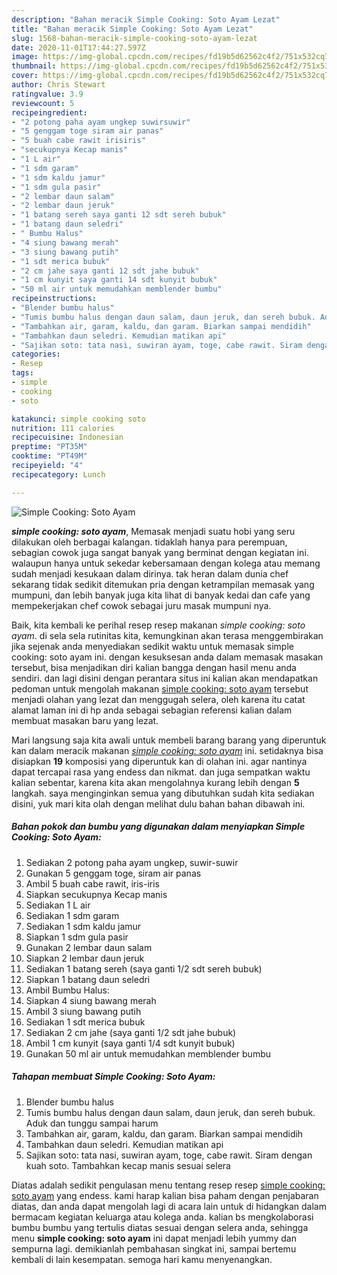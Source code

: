 ```yaml
---
description: "Bahan meracik Simple Cooking: Soto Ayam Lezat"
title: "Bahan meracik Simple Cooking: Soto Ayam Lezat"
slug: 1568-bahan-meracik-simple-cooking-soto-ayam-lezat
date: 2020-11-01T17:44:27.597Z
image: https://img-global.cpcdn.com/recipes/fd19b5d62562c4f2/751x532cq70/simple-cooking-soto-ayam-foto-resep-utama.jpg
thumbnail: https://img-global.cpcdn.com/recipes/fd19b5d62562c4f2/751x532cq70/simple-cooking-soto-ayam-foto-resep-utama.jpg
cover: https://img-global.cpcdn.com/recipes/fd19b5d62562c4f2/751x532cq70/simple-cooking-soto-ayam-foto-resep-utama.jpg
author: Chris Stewart
ratingvalue: 3.9
reviewcount: 5
recipeingredient:
- "2 potong paha ayam ungkep suwirsuwir"
- "5 genggam toge siram air panas"
- "5 buah cabe rawit irisiris"
- "secukupnya Kecap manis"
- "1 L air"
- "1 sdm garam"
- "1 sdm kaldu jamur"
- "1 sdm gula pasir"
- "2 lembar daun salam"
- "2 lembar daun jeruk"
- "1 batang sereh saya ganti 12 sdt sereh bubuk"
- "1 batang daun seledri"
- " Bumbu Halus"
- "4 siung bawang merah"
- "3 siung bawang putih"
- "1 sdt merica bubuk"
- "2 cm jahe saya ganti 12 sdt jahe bubuk"
- "1 cm kunyit saya ganti 14 sdt kunyit bubuk"
- "50 ml air untuk memudahkan memblender bumbu"
recipeinstructions:
- "Blender bumbu halus"
- "Tumis bumbu halus dengan daun salam, daun jeruk, dan sereh bubuk. Aduk dan tunggu sampai harum"
- "Tambahkan air, garam, kaldu, dan garam. Biarkan sampai mendidih"
- "Tambahkan daun seledri. Kemudian matikan api"
- "Sajikan soto: tata nasi, suwiran ayam, toge, cabe rawit. Siram dengan kuah soto. Tambahkan kecap manis sesuai selera"
categories:
- Resep
tags:
- simple
- cooking
- soto

katakunci: simple cooking soto 
nutrition: 111 calories
recipecuisine: Indonesian
preptime: "PT35M"
cooktime: "PT49M"
recipeyield: "4"
recipecategory: Lunch

---
```



![Simple Cooking: Soto Ayam](https://img-global.cpcdn.com/recipes/fd19b5d62562c4f2/751x532cq70/simple-cooking-soto-ayam-foto-resep-utama.jpg)

<b><i>simple cooking: soto ayam</i></b>, Memasak menjadi suatu hobi yang seru dilakukan oleh berbagai kalangan. tidaklah hanya para perempuan, sebagian cowok juga sangat banyak yang berminat dengan kegiatan ini. walaupun hanya untuk sekedar kebersamaan dengan kolega atau memang sudah menjadi kesukaan dalam dirinya. tak heran dalam dunia chef sekarang tidak sedikit ditemukan pria dengan ketrampilan memasak yang mumpuni, dan lebih banyak juga kita lihat di banyak kedai dan cafe yang mempekerjakan chef cowok sebagai juru masak mumpuni nya.



Baik, kita kembali ke perihal resep resep makanan <i>simple cooking: soto ayam</i>. di sela sela rutinitas kita, kemungkinan akan terasa menggembirakan jika sejenak anda menyediakan sedikit waktu untuk memasak simple cooking: soto ayam ini. dengan kesuksesan anda dalam memasak masakan tersebut, bisa menjadikan diri kalian bangga dengan hasil menu anda sendiri. dan lagi disini dengan perantara situs ini kalian akan mendapatkan pedoman untuk mengolah makanan <u>simple cooking: soto ayam</u> tersebut menjadi olahan yang lezat dan menggugah selera, oleh karena itu catat alamat laman ini di hp anda sebagai sebagian referensi kalian dalam membuat masakan baru yang lezat.


Mari langsung saja kita awali untuk membeli barang barang yang diperuntuk kan dalam meracik makanan <u><i>simple cooking: soto ayam</i></u> ini. setidaknya bisa disiapkan <b>19</b> komposisi yang diperuntuk kan di olahan ini. agar nantinya dapat tercapai rasa yang endess dan nikmat. dan juga sempatkan waktu kalian sebentar, karena kita akan mengolahnya kurang lebih dengan <b>5</b> langkah. saya menginginkan semua yang dibutuhkan sudah kita sediakan disini, yuk mari kita olah dengan melihat dulu bahan bahan dibawah ini.

<!--inarticleads1-->

##### Bahan pokok dan bumbu yang digunakan dalam menyiapkan Simple Cooking: Soto Ayam:

1. Sediakan 2 potong paha ayam ungkep, suwir-suwir
1. Gunakan 5 genggam toge, siram air panas
1. Ambil 5 buah cabe rawit, iris-iris
1. Siapkan secukupnya Kecap manis
1. Sediakan 1 L air
1. Sediakan 1 sdm garam
1. Sediakan 1 sdm kaldu jamur
1. Siapkan 1 sdm gula pasir
1. Gunakan 2 lembar daun salam
1. Siapkan 2 lembar daun jeruk
1. Sediakan 1 batang sereh (saya ganti 1/2 sdt sereh bubuk)
1. Siapkan 1 batang daun seledri
1. Ambil  Bumbu Halus:
1. Siapkan 4 siung bawang merah
1. Ambil 3 siung bawang putih
1. Sediakan 1 sdt merica bubuk
1. Sediakan 2 cm jahe (saya ganti 1/2 sdt jahe bubuk)
1. Ambil 1 cm kunyit (saya ganti 1/4 sdt kunyit bubuk)
1. Gunakan 50 ml air untuk memudahkan memblender bumbu




<!--inarticleads2-->

##### Tahapan membuat Simple Cooking: Soto Ayam:

1. Blender bumbu halus
1. Tumis bumbu halus dengan daun salam, daun jeruk, dan sereh bubuk. Aduk dan tunggu sampai harum
1. Tambahkan air, garam, kaldu, dan garam. Biarkan sampai mendidih
1. Tambahkan daun seledri. Kemudian matikan api
1. Sajikan soto: tata nasi, suwiran ayam, toge, cabe rawit. Siram dengan kuah soto. Tambahkan kecap manis sesuai selera




Diatas adalah sedikit pengulasan menu tentang resep resep <u>simple cooking: soto ayam</u> yang endess. kami harap kalian bisa paham dengan penjabaran diatas, dan anda dapat mengolah lagi di acara lain untuk di hidangkan dalam bermacam kegiatan keluarga atau kolega anda. kalian bs mengkolaborasi bumbu bumbu yang tertulis diatas sesuai dengan selera anda, sehingga menu <b>simple cooking: soto ayam</b> ini dapat menjadi lebih yummy dan sempurna lagi. demikianlah pembahasan singkat ini, sampai bertemu kembali di lain kesempatan. semoga hari kamu menyenangkan.
